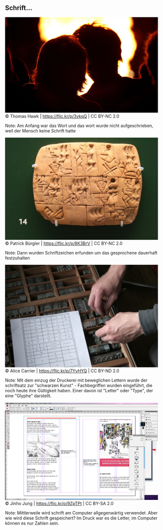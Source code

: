 ## Schrift…




![Geschichten am Feuer](img/28356596_f24be8ec99_b.jpg)
<span class="credit">© Thomas Hawk | https://flic.kr/p/3vkqQ | CC BY-NC 2.0</span>

Note: Am Anfang war das Wort und das wort wurde nicht aufgeschrieben, weil der
Mensch keine Schrift hatte





![Keilschrift](img/5081616171_f697a81373_b.jpg)
<span class="credit">© Patrick Bürgler | https://flic.kr/p/8K3BrV | CC BY-NC 2.0</span>

Note: Dann wurden Schriftzeichen erfunden um das gesprochene dauerhaft
festzuhalten




![Bleiletter](img/4577663852_bab4fd755a_b.jpg)
<span class="credit">© Alice Carrier | https://flic.kr/p/7YvHYQ | CC BY-ND 2.0</span>

Note: Mit dem einzug der Druckerei mit beweglichen Lettern wurde der
schriftsatz zur "schwarzen Kunst" - Fachbegriffen wurden eingeführt, die noch
heute ihre Gültigkeit haben. Einer davon ist "Letter" oder "Type", der eine
"Glyphe" darstellt.



![C64](img/5900556309_350bfcd86b_b.jpg)
<span class="credit">© Jinho Jung | https://flic.kr/p/9ZpTPt | CC BY-SA 2.0</span>

Note: Mittlerweile wird schrift am Computer allgegenwärtig verwendet. Aber wie
wird diese Schrift gespeichert? Im Druck war es die Letter, im Computer können
es nur Zahlen sein.